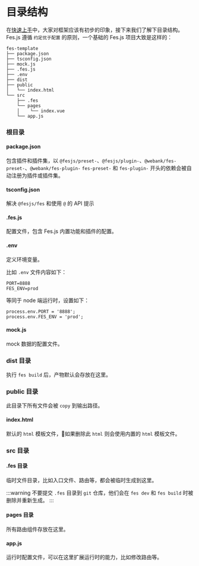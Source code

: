 # 目录结构

在[快速上手](./getting-started.html)中，大家对框架应该有初步的印象，接下来我们了解下目录结构。Fes.js 遵循 `约定优于配置` 的原则，一个基础的 Fes.js 项目大致是这样的：
```
fes-template
├── package.json
├── tsconfig.json
├── mock.js
├── .fes.js
├── .env
├── dist
├── public
│   └── index.html
└── src
    ├── .fes
    └── pages
    │    └── index.vue
    └── app.js
```

### 根目录

#### package.json
包含插件和插件集，以 `@fesjs/preset-`、`@fesjs/plugin-`、`@webank/fes-preset-`、`@webank/fes-plugin-` `fes-preset-` 和 `fes-plugin-` 开头的依赖会被自动注册为插件或插件集。

#### tsconfig.json
解决 `@fesjs/fes` 和使用 `@` 的 API 提示

#### .fes.js
配置文件，包含 Fes.js 内置功能和插件的配置。

#### .env
定义环境变量。

比如 `.env` 文件内容如下：
```
PORT=8888
FES_ENV=prod
```
等同于 node 端运行时，设置如下：
```
process.env.PORT = '8888';
process.env.FES_ENV = 'prod';
```

#### mock.js
mock 数据的配置文件。

### dist 目录
执行 `fes build` 后，产物默认会存放在这里。

### public 目录
此目录下所有文件会被 `copy` 到输出路径。

#### index.html
默认的 `html` 模板文件，如果删除此 `html` 则会使用内置的 `html` 模板文件。

### src 目录

#### .fes 目录
临时文件目录，比如入口文件、路由等，都会被临时生成到这里。

:::warning
不要提交 `.fes` 目录到 `git` 仓库，他们会在 `fes dev` 和 `fes build` 时被删除并重新生成。
:::
#### pages 目录
所有路由组件存放在这里。

#### app.js
运行时配置文件，可以在这里扩展运行时的能力，比如修改路由等。